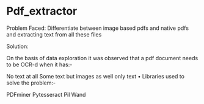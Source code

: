 # Pdf_extractor


Problem Faced: Differentiate between image based pdfs and native pdfs and extracting text from all these files

Solution:

On the basis of data exploration it was observed that a pdf document needs to be OCR-d when it has:-

No text at all
Some text but images as well
only text
• Libraries used to solve the problem:-

PDFminer
Pytesseract
Pil
Wand
